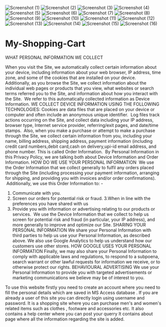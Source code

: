 ![Screenshot (1)](https://user-images.githubusercontent.com/97718841/196751912-b540a4ba-112a-4443-9e9e-537075e779cc.png)
![Screenshot (2)](https://user-images.githubusercontent.com/97718841/196751936-47f2aa8a-25e5-4483-98a2-f75a8ee76fe4.png)
![Screenshot (3)](https://user-images.githubusercontent.com/97718841/196751941-be79505c-9219-42e5-9c17-adce5ea2f716.png)
![Screenshot (4)](https://user-images.githubusercontent.com/97718841/196751949-73f97902-8868-4440-919d-d087b657ed3a.png)
![Screenshot (5)](https://user-images.githubusercontent.com/97718841/196751962-be9acc23-5b17-4920-806b-aa42c7136ac4.png)
![Screenshot (6)](https://user-images.githubusercontent.com/97718841/196751965-b421b531-85ae-4939-b057-67ef300ec2d7.png)
![Screenshot (7)](https://user-images.githubusercontent.com/97718841/196751969-efda3f8c-13ae-4d1d-b8be-e91bc9e17ed3.png)
![Screenshot (8)](https://user-images.githubusercontent.com/97718841/196751976-a989000e-2fc2-47b2-a2fd-9a4a15edc514.png)
![Screenshot (9)](https://user-images.githubusercontent.com/97718841/196751980-daff599e-2c21-47a2-8632-1df0edfba76c.png)
![Screenshot (10)](https://user-images.githubusercontent.com/97718841/196751985-f72579da-1c3d-4221-a430-16aa0098ca3e.png)
![Screenshot (11)](https://user-images.githubusercontent.com/97718841/196751989-dfd65b23-652d-459d-9fac-334db32dea8e.png)
![Screenshot (12)](https://user-images.githubusercontent.com/97718841/196751991-e2a8a0c7-8d60-4412-b944-b01ebac1bc8f.png)
![Screenshot (13)](https://user-images.githubusercontent.com/97718841/196751998-560ff4a0-c7f7-4244-ae61-57b1f7817048.png)
![Screenshot (14)](https://user-images.githubusercontent.com/97718841/196752002-a004b963-0b85-426c-9312-1194cd73562c.png)
![Screenshot (15)](https://user-images.githubusercontent.com/97718841/196752022-09cd5fb7-cd78-4870-bdcd-429b9d8ba7df.png)
![Screenshot (16)](https://user-images.githubusercontent.com/97718841/196752028-ce4bc119-a55d-42db-a1b9-caebfe0d4fc4.png)
# My-Shopping-Cart
WHAT PERSONAL INFORMATION WE COLLECT

When you visit the Site, we automatically collect certain information about your device, including information about your web browser, IP address, time zone, and some of the cookies that are installed on your device.
Additionally, as you browse the Site, we collect information about the individual web pages or products that you view, what websites or search terms referred you to the Site, and information about how you interact with the Site.
 We refer to this automatically collected information as Device Information.
WE COLLECT DEVICE INFORMATION USING THE FOLLOWING TECHNOLOGIES:
Cookies are data files that are placed on your device or computer and often include an anonymous unique identifier.
 Log files track actions occurring on the Site, and collect data including your IP address, browser type, Internet service provider, referring/exit pages, and date/time stamps.
 Also, when you make a purchase or attempt to make a purchase through the Site, we collect certain information from you, including your name, billing address, shipping address, payment information (including credit card numbers,debit card,cash on delivery,upi-id email address, and phone number. 
This is called Order Information.
 By Personal Information in this Privacy Policy, we are talking both about Device Information and Order Information.
HOW DO WE USE YOUR PERSONAL INFORMATION 
 We use the Order Information that we collect generally to fulfil any orders placed through the Site (including processing your payment information, arranging for shipping, and providing you with invoices and/or order confirmations).
 Additionally, we use this Order Information to: -
1. Communicate with you. 
2. Screen our orders for potential risk or fraud. 
3.When in line with the preferences you have shared with us
4. Provide you with information or advertising relating to our products or services.
 We use the Device Information that we collect to help us screen for potential risk and fraud (in particular, your IP address), and more generally to improve and optimize our Site.
SHARING YOUR PERSONAL INFORMATION 
We share your Personal Information with third parties to help us use your Personal Information, as described above. 
We also use Google Analytics to help us understand how our customers use other stores. 
HOW GOOGLE USES YOUR PERSONAL INFORMATION
Finally, we may also share your Personal Information to comply with applicable laws and regulations, to respond to a subpoena, search warrant or other lawful requests for information we receive, or to otherwise protect our rights.
BEHAVIOURAL ADVERTISING 
We use your Personal Information to provide you with targeted advertisements or marketing communications we believe may be of interest to you. 

To use this website firstly you need to create an account where you need to fill the personal details  which are saved in MS Access database . If you are already a user of this site you can directly login using username and password.
It is a shopping site where you can purchase men's and women's related items such as clothes , footware and accessories etc.
It also contains a help center where you can post your querry 
It contains about page where all the information regarding the site is added.

